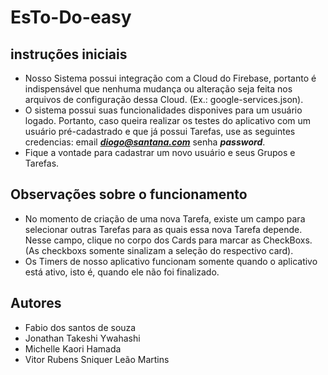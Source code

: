 # EsTo-Do-easy

## instruções iniciais
- Nosso Sistema possui integração com a Cloud do Firebase, portanto é indispensável que nenhuma mudança ou alteração seja feita nos arquivos de configuração dessa Cloud. (Ex.: google-services.json).
- O sistema possui suas funcionalidades disponives para um usuário logado. Portanto, caso queira realizar os testes do aplicativo com um usuário pré-cadastrado e que já possui Tarefas, use as seguintes credencias:  email ***diogo@santana.com***  senha ***password***.
- Fique a vontade para cadastrar um novo usuário e seus Grupos e Tarefas.

## Observações sobre o funcionamento
- No momento de criação de uma nova Tarefa, existe um campo para selecionar outras Tarefas para as quais essa nova Tarefa depende. Nesse campo, clique no corpo dos  Cards para marcar as CheckBoxs. (As checkboxs somente sinalizam a seleção do respectivo card).
- Os Timers de nosso aplicativo funcionam somente quando o aplicativo está ativo, isto é, quando ele não foi finalizado.

## Autores 
- Fabio dos santos de souza 
- Jonathan Takeshi Ywahashi
- Michelle Kaori Hamada
- Vitor Rubens Sniquer Leão Martins
